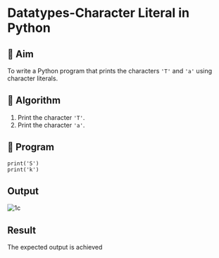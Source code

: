 # Datatypes-Character Literal in Python

## 🎯 Aim
To write a Python program that prints the characters `'T'` and `'a'` using character literals.

## 🧠 Algorithm
1. Print the character `'T'`.
2. Print the character `'a'`.

## 🧾 Program
```
print('S')
print('k')
```
## Output
![1c](https://github.com/user-attachments/assets/412f02c7-c6ff-497a-89cf-477cb0b54e57)

## Result
The expected output is achieved
